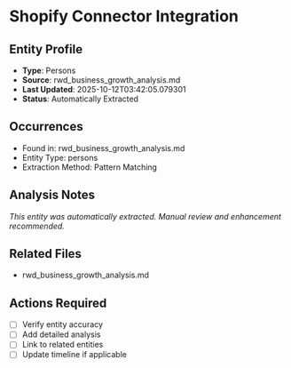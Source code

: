 # Shopify Connector Integration

## Entity Profile
- **Type**: Persons
- **Source**: rwd_business_growth_analysis.md
- **Last Updated**: 2025-10-12T03:42:05.079301
- **Status**: Automatically Extracted

## Occurrences
- Found in: rwd_business_growth_analysis.md
- Entity Type: persons
- Extraction Method: Pattern Matching

## Analysis Notes
*This entity was automatically extracted. Manual review and enhancement recommended.*

## Related Files
- rwd_business_growth_analysis.md

## Actions Required
- [ ] Verify entity accuracy
- [ ] Add detailed analysis
- [ ] Link to related entities
- [ ] Update timeline if applicable
